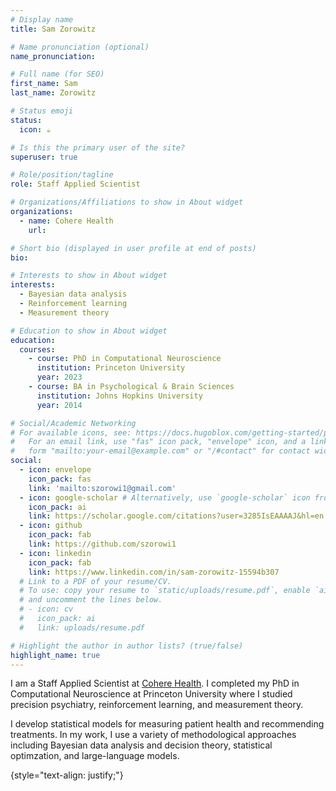 ```yaml
---
# Display name
title: Sam Zorowitz

# Name pronunciation (optional)
name_pronunciation: 

# Full name (for SEO)
first_name: Sam
last_name: Zorowitz

# Status emoji
status:
  icon: ☕️

# Is this the primary user of the site?
superuser: true

# Role/position/tagline
role: Staff Applied Scientist

# Organizations/Affiliations to show in About widget
organizations:
  - name: Cohere Health
    url: 

# Short bio (displayed in user profile at end of posts)
bio: 

# Interests to show in About widget
interests:
  - Bayesian data analysis 
  - Reinforcement learning
  - Measurement theory

# Education to show in About widget
education:
  courses:
    - course: PhD in Computational Neuroscience
      institution: Princeton University
      year: 2023
    - course: BA in Psychological & Brain Sciences
      institution: Johns Hopkins University
      year: 2014

# Social/Academic Networking
# For available icons, see: https://docs.hugoblox.com/getting-started/page-builder/#icons
#   For an email link, use "fas" icon pack, "envelope" icon, and a link in the
#   form "mailto:your-email@example.com" or "/#contact" for contact widget.
social:
  - icon: envelope
    icon_pack: fas
    link: 'mailto:szorowi1@gmail.com'
  - icon: google-scholar # Alternatively, use `google-scholar` icon from `ai` icon pack
    icon_pack: ai
    link: https://scholar.google.com/citations?user=3285IsEAAAAJ&hl=en
  - icon: github
    icon_pack: fab
    link: https://github.com/szorowi1
  - icon: linkedin
    icon_pack: fab
    link: https://www.linkedin.com/in/sam-zorowitz-15594b307
  # Link to a PDF of your resume/CV.
  # To use: copy your resume to `static/uploads/resume.pdf`, enable `ai` icons in `params.yaml`,
  # and uncomment the lines below.
  # - icon: cv
  #   icon_pack: ai
  #   link: uploads/resume.pdf

# Highlight the author in author lists? (true/false)
highlight_name: true
---
```


I am a Staff Applied Scientist at [Cohere Health](https://coherehealth.com/). I completed my PhD in Computational Neuroscience at Princeton University where I studied precision psychiatry, reinforcement learning, and measurement theory. 

I develop statistical models for measuring patient health and recommending treatments. In my work, I use a variety of methodological approaches including Bayesian data analysis and decision theory, statistical optimzation, and large-language models.

{style="text-align: justify;"}
